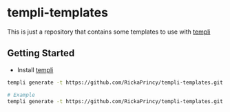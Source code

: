# templi-templates

This is just a repository that contains some templates to use with [templi](https://github.com/RickaPrincy/Templi)

## Getting Started

- Install [templi](https://github.com/RickaPrincy/Templi)

```bash
templi generate -t https://github.com/RickaPrincy/templi-templates.git -p <template_to_use> -o <your_out_folder>

# Example
templi generate -t https://github.com/RickaPrincy/templi-templates.git -p "/poja-cli" -o ~/poja-std22052
```
